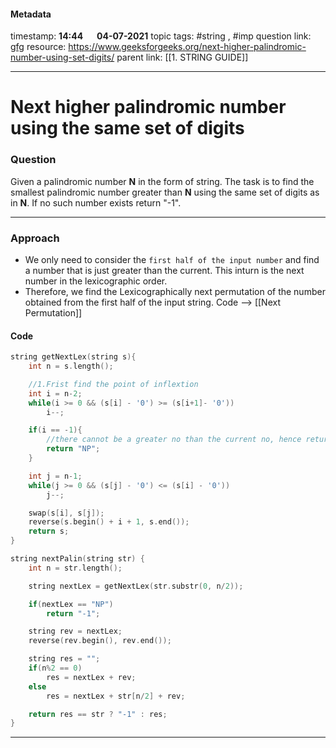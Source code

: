 #### Metadata

timestamp: **14:44**  &emsp;  **04-07-2021**
topic tags: #string , #imp 
question link: [gfg](https://practice.geeksforgeeks.org/problems/next-higher-palindromic-number-using-the-same-set-of-digits5859/1/?track=md-string&batchId=144#)
resource: https://www.geeksforgeeks.org/next-higher-palindromic-number-using-set-digits/
parent link: [[1. STRING GUIDE]]

---

# Next higher palindromic number using the same set of digits

### Question

Given a palindromic number **N** in the form of string. The task is to find the smallest palindromic number greater than **N** using the same set of digits as in **N**.
If no such number exists return "-1".

---


### Approach
- We only need to consider the `first half of the input number` and find a number that is just greater than the current. This inturn is the next number in the lexicographic order.
- Therefore, we find the Lexicographically next permutation of the number obtained from the first half of the input string. Code --> [[Next Permutation]]


#### Code

``` cpp
string getNextLex(string s){
	int n = s.length();

	//1.Frist find the point of inflextion  
	int i = n-2;
	while(i >= 0 && (s[i] - '0') >= (s[i+1]- '0')) 
		i--;

	if(i == -1){
		//there cannot be a greater no than the current no, hence return not possible
		return "NP";
	}

	int j = n-1;
	while(j >= 0 && (s[j] - '0') <= (s[i] - '0'))
		j--;

	swap(s[i], s[j]);
	reverse(s.begin() + i + 1, s.end());
	return s;
}

string nextPalin(string str) { 
	int n = str.length();

	string nextLex = getNextLex(str.substr(0, n/2));

	if(nextLex == "NP") 
		return "-1";

	string rev = nextLex;
	reverse(rev.begin(), rev.end());

	string res = "";
	if(n%2 == 0)
		res = nextLex + rev;
	else
		res = nextLex + str[n/2] + rev;

	return res == str ? "-1" : res;
}

```

---


